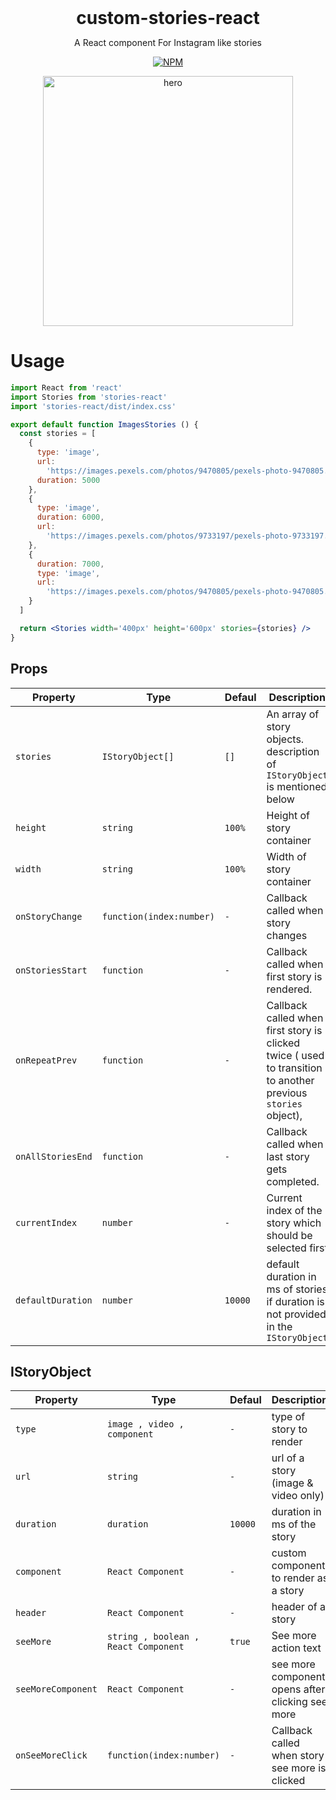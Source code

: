 <h1 style="margin: 0" align="center">custom-stories-react</h1>
<p align="center">A React component For Instagram like stories</p>

<div align="center">
  <a href="https://www.npmjs.com/package/react-insta-stories">
    <img alt="NPM" src="https://img.shields.io/npm/v/stories-react" />
  </a>
</div>

<p align="center">
<img alt="hero" src="https://i.imgur.com/q3Y4ApR.png" width="400">
</p>

# Usage

```jsx
import React from 'react'
import Stories from 'stories-react'
import 'stories-react/dist/index.css'

export default function ImagesStories () {
  const stories = [
    {
      type: 'image',
      url:
        'https://images.pexels.com/photos/9470805/pexels-photo-9470805.jpeg?w=300',
      duration: 5000
    },
    {
      type: 'image',
      duration: 6000,
      url:
        'https://images.pexels.com/photos/9733197/pexels-photo-9733197.jpeg?w=300'
    },
    {
      duration: 7000,
      type: 'image',
      url:
        'https://images.pexels.com/photos/9470805/pexels-photo-9470805.jpeg?w=300'
    }
  ]

  return <Stories width='400px' height='600px' stories={stories} />
}
```

## Props

| Property          | Type                     | Defaul  | Description                                                                                                   |
| ----------------- | ------------------------ | ------- | ------------------------------------------------------------------------------------------------------------- |
| `stories`         | `IStoryObject[]`         | `[]`    | An array of story objects. description of `IStoryObject` is mentioned below                                   |
| `height`          | `string`                 | `100%`  | Height of story container                                                                                     |
| `width`           | `string`                 | `100%`  | Width of story container                                                                                      |
| `onStoryChange`   | `function(index:number)` | `-`     | Callback called when story changes                                                                            |
| `onStoriesStart`  | `function`               | `-`     | Callback called when first story is rendered.                                                                 |
| `onRepeatPrev`    | `function`               | `-`     | Callback called when first story is clicked twice ( used to transition to another previous `stories` object), |
| `onAllStoriesEnd` | `function`               | `-`     | Callback called when last story gets completed.                                                               |
| `currentIndex`    | `number`                 | `-`     | Current index of the story which should be selected first                                                     |
| `defaultDuration` | `number`                 | `10000` | default duration in ms of stories if duration is not provided in the `IStoryObject`                           |

## IStoryObject

| Property           | Type                                 | Defaul  | Description                                      |
| ------------------ | ------------------------------------ | ------- | ------------------------------------------------ |
| `type`             | `image , video , component`          | `-`     | type of story to render                          |
| `url`              | `string`                             | `-`     | url of a story (image & video only)              |
| `duration`         | `duration`                           | `10000` | duration in ms of the story                      |
| `component`        | `React Component`                    | `-`     | custom component to render as a story            |
| `header`           | `React Component`                    | `-`     | header of a story                                |
| `seeMore`          | `string , boolean , React Component` | `true`  | See more action text                             |
| `seeMoreComponent` | `React Component`                    | `-`     | see more component opens after clicking see more |
| `onSeeMoreClick`   | `function(index:number)`             | `-`     | Callback called when story see more is clicked   |
